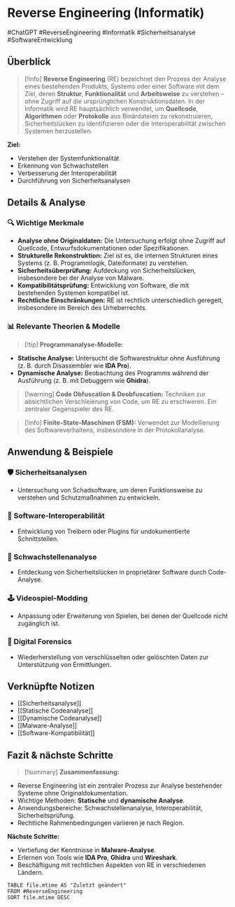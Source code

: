 # Reverse Engineering (Informatik)

#ChatGPT #ReverseEngineering #Informatik #Sicherheitsanalyse #SoftwareEntwicklung

## Überblick

> [!info] **Reverse Engineering** (RE) bezeichnet den Prozess der Analyse eines bestehenden Produkts, Systems oder einer Software mit dem Ziel, deren **Struktur**, **Funktionalität** und **Arbeitsweise** zu verstehen – ohne Zugriff auf die ursprünglichen Konstruktionsdaten. In der Informatik wird RE hauptsächlich verwendet, um **Quellcode**, **Algorithmen** oder **Protokolle** aus Binärdateien zu rekonstruieren, Sicherheitslücken zu identifizieren oder die Interoperabilität zwischen Systemen herzustellen.

**Ziel:**

- Verstehen der Systemfunktionalität
- Erkennung von Schwachstellen
- Verbesserung der Interoperabilität
- Durchführung von Sicherheitsanalysen

## Details & Analyse

### 🔍 Wichtige Merkmale

- **Analyse ohne Originaldaten:** Die Untersuchung erfolgt ohne Zugriff auf Quellcode, Entwurfsdokumentationen oder Spezifikationen.
- **Strukturelle Rekonstruktion:** Ziel ist es, die internen Strukturen eines Systems (z. B. Programmlogik, Dateiformate) zu verstehen.
- **Sicherheitsüberprüfung:** Aufdeckung von Sicherheitslücken, insbesondere bei der Analyse von Malware.
- **Kompatibilitätsprüfung:** Entwicklung von Software, die mit bestehenden Systemen kompatibel ist.
- **Rechtliche Einschränkungen:** RE ist rechtlich unterschiedlich geregelt, insbesondere im Bereich des Urheberrechts.

### 📊 Relevante Theorien & Modelle

> [!tip] **Programmanalyse-Modelle:**

- **Statische Analyse:** Untersucht die Softwarestruktur ohne Ausführung (z. B. durch Disassembler wie **IDA Pro**).
- **Dynamische Analyse:** Beobachtung des Programms während der Ausführung (z. B. mit Debuggern wie **Ghidra**).

> [!warning] **Code Obfuscation & Deobfuscation:** Techniken zur absichtlichen Verschleierung von Code, um RE zu erschweren. Ein zentraler Gegenspieler des RE.

> [!info] **Finite-State-Maschinen (FSM):** Verwendet zur Modellierung des Softwareverhaltens, insbesondere in der Protokollanalyse.

## Anwendung & Beispiele

### 🛡️ Sicherheitsanalysen

- Untersuchung von Schadsoftware, um deren Funktionsweise zu verstehen und Schutzmaßnahmen zu entwickeln.

### 🔧 Software-Interoperabilität

- Entwicklung von Treibern oder Plugins für undokumentierte Schnittstellen.

### 🔑 Schwachstellenanalyse

- Entdeckung von Sicherheitslücken in proprietärer Software durch Code-Analyse.

### 🕹️ Videospiel-Modding

- Anpassung oder Erweiterung von Spielen, bei denen der Quellcode nicht zugänglich ist.

### 📜 Digital Forensics

- Wiederherstellung von verschlüsselten oder gelöschten Daten zur Unterstützung von Ermittlungen.

## Verknüpfte Notizen

- [[Sicherheitsanalyse]]
- [[Statische Codeanalyse]]
- [[Dynamische Codeanalyse]]
- [[Malware-Analyse]]
- [[Software-Kompatibilität]]

## Fazit & nächste Schritte

> [!summary] **Zusammenfassung:**

- Reverse Engineering ist ein zentraler Prozess zur Analyse bestehender Systeme ohne Originaldokumentation.
- Wichtige Methoden: **Statische** und **dynamische Analyse**.
- Anwendungsbereiche: Schwachstellenanalyse, Interoperabilität, Sicherheitsprüfung.
- Rechtliche Rahmenbedingungen variieren je nach Region.

**Nächste Schritte:**

- Vertiefung der Kenntnisse in **Malware-Analyse**.
- Erlernen von Tools wie **IDA Pro**, **Ghidra** und **Wireshark**.
- Beschäftigung mit rechtlichen Aspekten von RE in verschiedenen Ländern.

```dataview
TABLE file.mtime AS "Zuletzt geändert"
FROM #ReverseEngineering
SORT file.mtime DESC
```